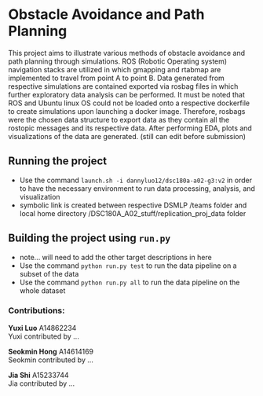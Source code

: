 # Obstacle Avoidance and Path Planning

This project aims to illustrate various methods of obstacle avoidance and path planning through simulations. ROS (Robotic Operating system) navigation stacks are utilized in which gmapping and rtabmap are implemented to travel from point A to point B. Data generated from respective simulations are contained exported via rosbag files in which further exploratory data analysis can be performed. It must be noted that ROS and Ubuntu linux OS could not be loaded onto a respective dockerfile to create simulations upon launching a docker image. Therefore, rosbags were the chosen data structure to export data as they contain all the rostopic messages and its respective data. After performing EDA, plots and visualizations of the data are generated. (still can edit before submission) 

## Running the project
* Use the command `launch.sh -i dannyluo12/dsc180a-a02-g3:v2` in order to have the necessary environment to run data processing, analysis, and visualization
* symbolic link is created between respective DSMLP /teams folder and local home directory /DSC180A_A02_stuff/replication_proj_data folder

## Building the project using `run.py`
* note... will need to add the other target descriptions in here
* Use the command `python run.py test` to run the data pipeline on a subset of the data
* Use the command `python run.py all` to run the data pipeline on the whole dataset

### Contributions:
<b>Yuxi Luo</b> A14862234 <br />
Yuxi contributed by ...

<b>Seokmin Hong</b> A14614169 <br />
Seokmin contributed by ...

<b>Jia Shi</b> A15233744 <br />
Jia contributed by ...